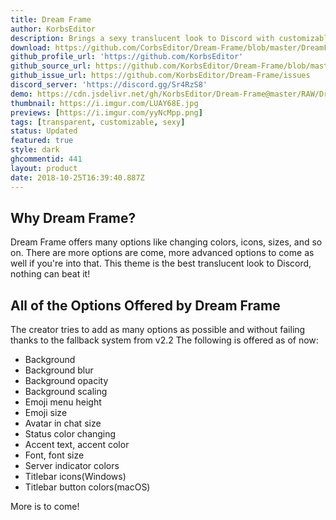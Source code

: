 ```yaml
---
title: Dream Frame
author: KorbsEditor
description: Brings a sexy translucent look to Discord with customizable options!
download: https://github.com/CorbsEditor/Dream-Frame/blob/master/DreamFrame.theme.css
github_profile_url: 'https://github.com/KorbsEditor'
github_source_url: https://github.com/KorbsEditor/Dream-Frame/blob/master/DreamFrame.theme.css
github_issue_url: https://github.com/KorbsEditor/Dream-Frame/issues
discord_server: 'https://discord.gg/Sr4RzS8'
demo: https://cdn.jsdelivr.net/gh/KorbsEditor/Dream-Frame@master/RAW/DreamFrameRaw.theme.css
thumbnail: https://i.imgur.com/LUAY68E.jpg
previews: [https://i.imgur.com/yyNcMpp.png]
tags: [transparent, customizable, sexy]
status: Updated
featured: true
style: dark
ghcommentid: 441
layout: product
date: 2018-10-25T16:39:40.887Z
---
```

## Why Dream Frame?
Dream Frame offers many options like changing colors, icons, sizes, and so on. There are more options are come, more advanced options to come as well if you're into that. This theme is the best translucent look to Discord, nothing can beat it!
## All of the Options Offered by Dream Frame
The creator tries to add as many options as possible and without failing thanks to the fallback system from v2.2
The following is offered as of now:
* Background
* Background blur
* Background opacity
* Background scaling
* Emoji menu height
* Emoji size
* Avatar in chat size
* Status color changing
* Accent text, accent color
* Font, font size
* Server indicator colors
* Titlebar icons(Windows)
* Titlebar button colors(macOS)

More is to come! 
